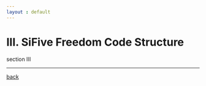 ```yaml
---
layout : default
---
```


# III. SiFive Freedom Code Structure

section III

* * *

[back](../sec2/2.md)
